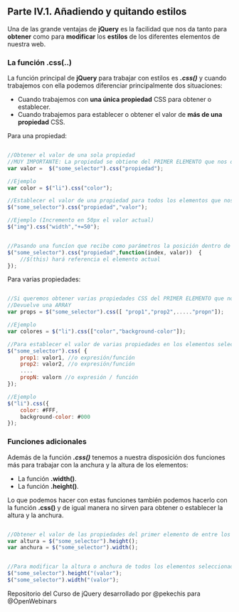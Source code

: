 ## Parte IV.1. Añadiendo y quitando estilos

Una de las grande ventajas de **jQuery** es la facilidad que nos da tanto para **obtener** como para **modificar** los **estilos** de los diferentes elementos de nuestra web.

### La función .css(..)

La función principal de **jQuery** para trabajar con estilos es  ***.css()*** y cuando trabajemos con ella podemos diferenciar principalmente dos situaciones:

* Cuando trabajemos con **una única propiedad** CSS para obtener o establecer.
* Cuando trabajemos para establecer o obtener el valor de **más de una propiedad** CSS.

Para una propiedad:

```js

//Obtener el valor de una sola propiedad
//MUY IMPORTANTE: La propiedad se obtiene del PRIMER ELEMENTO que nos devuelve el selector.
var valor =  $("some_selector").css("propiedad");

//Ejemplo
var color = $("li").css("color");

//Establecer el valor de una propiedad para todos los elementos que nos devuelve el selector
$("some_selector").css("propiedad","valor");

//Ejemplo (Incremento en 50px el valor actual)
$("img").css("width","+=50");


//Pasando una funcíon que recibe como parámetros la posición dentro de los seleccionado y el antiguo valor
$("some_selector").css("propiedad",function(index, valor))  {
    //$(this) hará referencia el elemento actual
});

```
Para varias propiedades:

```js

//Si queremos obtener varias propiedades CSS del PRIMER ELEMENTO que nos devuelva el selector
//Devuelve una ARRAY
var props = $("some_selector").css([ "prop1","prop2",....."propn"]);

//Ejemplo 
var colores = $("li").css(["color","background-color"]);

//Para establecer el valor de varias propiedades en los elementos seleccionados 
$("some_selector").css( {
    prop1: valor1, //o expresión/función
    prop2: valor2, //o expresión/función
    ....
    propN: valorn //o expresión / función
});

//Ejemplo
$("li").css({
    color: #FFF,
    background-color: #000
});

```

### Funciones adicionales

Además de la función ***.css()*** tenemos a nuestra disposición dos funciones más para trabajar con la anchura y la altura de los elementos:

* La función **.width()**.
* La función **.height()**.

Lo que podemos hacer con estas funciones también podemos hacerlo con la función **.css()** y de igual manera no sirven para obtener o establecer la altura y la anchura.

```js

//Obtener el valor de las propiedades del primer elemento de entre los seleccionados
var altura = $("some_selector").height();
var anchura = $("some_selector").width();


//Para modificar la altura o anchura de todos los elementos seleccionados
$("some_selector").height("(valor");
$("some_selector").width("(valor");
```

Repositorio del Curso de jQuery desarrollado por @pekechis para @OpenWebinars
